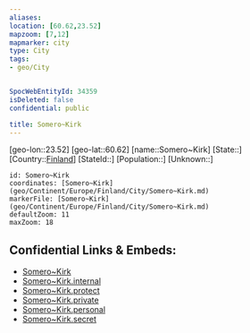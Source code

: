 ```yaml
---
aliases: 
location: [60.62,23.52]
mapzoom: [7,12] 
mapmarker: city 
type: City
tags:
- geo/City


SpocWebEntityId: 34359
isDeleted: false
confidential: public

title: Somero~Kirk
---
```

[geo-lon::23.52]
[geo-lat::60.62]
[name::Somero~Kirk]
[State::]
[Country::[Finland](geo/Continent/Europe/Finland.md)]
[StateId::]
[Population::]
[Unknown::]


```leaflet
id: Somero~Kirk
coordinates: [Somero~Kirk](geo/Continent/Europe/Finland/City/Somero~Kirk.md)
markerFile: [Somero~Kirk](geo/Continent/Europe/Finland/City/Somero~Kirk.md)
defaultZoom: 11 
maxZoom: 18
```


## Confidential Links & Embeds: 
- [Somero~Kirk](../../../../../../_public/geo/Continent/Europe/Finland/City/Somero~Kirk.md) 
- [Somero~Kirk.internal](../../../../../../_internal/geo/Continent/Europe/Finland/City/Somero~Kirk.internal.md) 
- [Somero~Kirk.protect](../../../../../../_protect/geo/Continent/Europe/Finland/City/Somero~Kirk.protect.md) 
- [Somero~Kirk.private](../../../../../../_private/geo/Continent/Europe/Finland/City/Somero~Kirk.private.md) 
- [Somero~Kirk.personal](../../../../../../_personal/geo/Continent/Europe/Finland/City/Somero~Kirk.personal.md) 
- [Somero~Kirk.secret](../../../../../../_secret/geo/Continent/Europe/Finland/City/Somero~Kirk.secret.md) 
